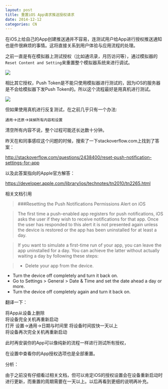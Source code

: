 ```yaml
---
layout: post
title: 重置iOS App请求推送授权请求
date: 2014-12-12
categories: CN
---
```


在iOS上给自己的App创建推送通并不容易，连测试用户给App进行授权推送通知也是件很麻烦的事情。这将直接关系到用户体验与应用流程的处理。

之前一直是有在模拟器上测试授权（比如通讯录，月历访问等），通过模拟器的`Reset Content and Setting`来重置整个模拟器系统来进行调试。

![](https://github.com/Wing-Of-War/wing-of-war.github.com/blob/master/_postsImages/2014/12/1.png
)

相比其它授权，Push Token是不能只使用模拟器进行测试的，因为iOS的服务器是不会给模拟器下发Push Token的。所以这个流程最好是用真机进行测试。

![](https://github.com/Wing-Of-War/wing-of-war.github.com/blob/master/_postsImages/2014/12/2.png)

但如果使用真机进行反复测试，在之前几乎只有一个办法:  

`通用`->`还原`->`抹掉所有内容和设置`

清空所有内容不说，整个过程可能还长达数十分钟。


昨天在和同事感叹这个问题的时候，搜索了一下stackoverflow.com上找到了答案：

http://stackoverflow.com/questions/2438400/reset-push-notification-settings-for-app

以及此答案指向的Apple官方解答：

https://developer.apple.com/library/ios/technotes/tn2010/tn2265.html

相关文档引用

>###Resetting the Push Notifications Permissions Alert on iOS

>The first time a push-enabled app registers for push notifications, iOS asks the user if they wish to receive notifications for that app. Once the user has responded to this alert it is not presented again unless the device is restored or the app has been uninstalled for at least a day.

>If you want to simulate a first-time run of your app, you can leave the app uninstalled for a day. You can achieve the latter without actually waiting a day by following these steps:

>* Delete your app from the device.
* Turn the device off completely and turn it back on.
* Go to Settings > General > Date & Time and set the date ahead a day or more.
* Turn the device off completely again and turn it back on.

翻译一下：

将App从设备上删除  
将设备完全关机再重新启动  
打开 设置->通用->日期与时间里 将设备时间拔快一天以上  
将设备再次完全关机再重新启动

此时再安装你的App可以像纯新的流程一样进行测试所有授权，

在设置中查看你的App授权选项也是全部重置。

分析：

由于之前没有仔细看过相关文档，但可以肯定iOS的授权设置会在设备重新启动时进行更新，而重置的周期需要在一天以上。以后再看到更细的说明再补充。